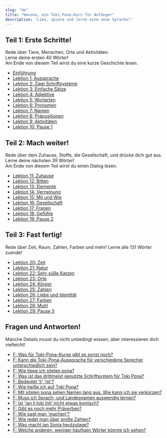```yaml
---
slug: "de"
title: "Wasona, ein Toki-Pona-Kurs für Anfänger"
description: "Lies, spiele und lerne eine neue Sprache!"
---
```

## Teil 1: Erste Schritte!

Rede über Tiere, Menschen, Orte und Aktivitäten.  
Lerne deine ersten 40 Wörter!  
Am Ende von diesem Teil wirst du eine kurze Geschichte lesen.

* [Einführung](/de/00)
* [Lektion 1: Aussprache](/de/01)
* [Lektion 2: Zwei Schriftsysteme](/de/02)
* [Lektion 3: Einfache Sätze](/de/03)
* [Lektion 4: Adjektive](/de/04)
* [Lektion 5: Wortarten](/de/05)
* [Lektion 6: Pronomen](/de/06)
* [Lektion 7: Namen](/de/07)
* [Lektion 8: Präpositionen](/de/08)
* [Lektion 9: Aktivitäten](/de/09)
* [Lektion 10: Pause 1](/de/10)

## Teil 2: Mach weiter!

Rede über dein Zuhause, Stoffe, die Gesellschaft, und drücke dich gut aus.  
Lerne deine nächsten 39 Wörter!  
Am Ende von diesem Teil wirst du einen Dialog lesen.

* [Lektion 11: Zuhause](/de/11)
* [Lektion 12: Bitten](/de/12)
* [Lektion 13: Elemente](/de/13)
* [Lektion 14: Verneinung](/de/14)
* [Lektion 15: Mit und Wie](/de/15)
* [Lektion 16: Gesellschaft](/de/16)
* [Lektion 17: Fragen](/de/17)
* [Lektion 18: Gefühle](/de/18)
* [Lektion 19: Pause 2](/de/19)

## Teil 3: Fast fertig!

Rede über Zeit, Raum, Zahlen, Farben und mehr!
Lerne alle 131 Wörter zuende!

* [Lektion 20: Zeit](/de/20)
* [Lektion 21: Natur](/de/21)
* [Lektion 22: Sehr süße Katzen](/de/22)
* [Lektion 23: Orte](/de/23)
* [Lektion 24: Körper](/de/24)
* [Lektion 25: Zahlen](/de/25)
* [Lektion 26: Liebe und Identität](/de/26)
* [Lektion 27: Farben](/de/27)
* [Lektion 28: Muh!](/de/28)
* [Lektion 29: Pause 3](/de/29)

## Fragen und Antworten!

Manche Details musst du nicht unbedingt wissen, aber interessieren dich vielleicht!

* [F: Was für Toki-Pona-Kurse gibt es sonst noch?](/de/other-courses)
* [F: Kann die Toki-Pona-Aussprache für verschiedene Sprecher unterschiedlich sein?](/de/sound-variation)
* [F: Wie tippe ich sitelen pona?](/de/fonts)
* [F: Was ist das drittmeist genutzte Schriftsystem für Toki Pona?](/de/sitelen-sitelen)
* [F: Bedeutet 'li' 'ist'?](/de/li-and-is)
* [F: Wie heiße ich auf Toki Pona?](/de/make-a-name)
* [F: Mit sitelen pona sehen Namen lang aus. Wie kann ich sie verkürzen?](/de/simpler-cartouches)
* [F: Muss ich Sprach- und Landesnamen auswendig lernen?](/de/languages-countries)
* [F: Ist 'jan li toki Inli' nicht etwas komisch?](/de/named-verbs)
* [F: Gibt es noch mehr Präverben?](/de/more-preverbs)
* [F: Wie sagt man 'machen'?](/de/doing)
* [F: Wie redet man über große Zahlen?](/de/large-numbers)
* [F: Was macht jan Sonja heutzutage?](/de/jan-sonja)
* [F: Welche anderen, weniger häufigen Wörter könnte ich sehen?](/de/uncommon-words)

